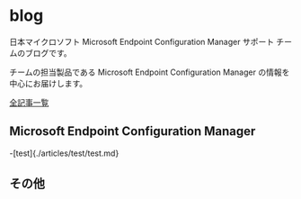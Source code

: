 # blog
日本マイクロソフト Microsoft Endpoint Configuration Manager サポート チームのブログです。

チームの担当製品である Microsoft Endpoint Configuration Manager の情報を中心にお届けします。

[全記事一覧](https://jpazureid.github.io/blog/archives/)

## Microsoft Endpoint Configuration Manager

-[test]{./articles/test/test.md}

## その他



